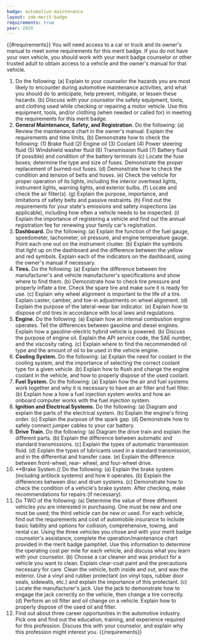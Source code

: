 ```yaml
---
badge: automotive-maintenance
layout: smb-merit-badge
requirements: true
year: 2020
---
```


{{#requirements}}
You will need access to a car or truck and its owner's manual to meet some requirements for this merit badge. If you do not have your own vehicle, you should work with your merit badge counselor or other trusted adult to obtain access to a vehicle and the owner's manual for that vehicle.
1. Do the following:
    (a) Explain to your counselor the hazards you are most likely to encounter during automotive maintenance activities, and what you should do to anticipate, help prevent, mitigate, or lessen these hazards.
    (b) Discuss with your counselor the safety equipment, tools, and clothing used while checking or repairing a motor vehicle. Use this equipment, tools, and/or clothing (when needed or called for) in meeting the requirements for this merit badge.
2. **General Maintenance, Safety, and Registration.** Do the following:
    (a) Review the maintenance chart in the owner's manual. Explain the requirements and time limits.
    (b) Demonstrate how to check the following:
        (1) Brake fluid
        (2) Engine oil
        (3) Coolant
        (4) Power steering fluid
        (5) Windshield washer fluid
        (6) Transmission fluid
        (7) Battery fluid (if possible) and condition of the battery terminals
    (c) Locate the fuse boxes; determine the type and size of fuses. Demonstrate the proper replacement of burned-out fuses.
    (d) Demonstrate how to check the condition and tension of belts and hoses.
    (e) Check the vehicle for proper operation of its lights, including the interior overhead lights, instrument lights, warning lights, and exterior bulbs.
    (f) Locate and check the air filter(s).
    (g) Explain the purpose, importance, and limitations of safety belts and passive restraints.
    (h) Find out the requirements for your state's emissions and safety inspections (as applicable), including how often a vehicle needs to be inspected.
    (i) Explain the importance of registering a vehicle and find out the annual registration fee for renewing your family car's registration.
3. **Dashboard.** Do the following:
    (a) Explain the function of the fuel gauge, speedometer, tachometer, oil pressure, and engine temperature gauge. Point each one out on the instrument cluster.
    (b) Explain the symbols that light up on the dashboard and the difference between the yellow and red symbols. Explain each of the indicators on the dashboard, using the owner's manual if necessary.
4. **Tires.** Do the following:
    (a) Explain the difference between tire manufacturer's and vehicle manufacturer's specifications and show where to find them.
    (b) Demonstrate how to check tire pressure and properly inflate a tire. Check the spare tire and make sure it is ready for use.
    (c) Explain why wheel alignment is important to the life of a tire. Explain caster, camber, and toe-in adjustments on wheel alignment.
    (d) Explain the purpose of the lateral-wear bar indicator.
    (e) Explain how to dispose of old tires in accordance with local laws and regulations.
5. **Engine.** Do the following:
    (a) Explain how an internal combustion engine operates. Tell the differences between gasoline and diesel engines. Explain how a gasoline-electric hybrid vehicle is powered.
    (b) Discuss the purpose of engine oil. Explain the API service code, the SAE number, and the viscosity rating.
    (c) Explain where to find the recommended oil type and the amount of oil to be used in the vehicle engine.
6. **Cooling System.** Do the following:
    (a) Explain the need for coolant in the cooling system, and the importance of selecting the correct coolant type for a given vehicle.
    (b) Explain how to flush and change the engine coolant in the vehicle, and how to properly dispose of the used coolant.
7. **Fuel System.** Do the following:
    (a) Explain how the air and fuel systems work together and why it is necessary to have an air filter and fuel filter.
    (b) Explain how a how a fuel injection system works and how an onboard computer works with the fuel injection system.
8. **Ignition and Electrical Systems.** Do the following:
    (a) Diagram and explain the parts of the electrical system.
    (b) Explain the engine's firing order.
    (c) Explain the purpose of the spark gap.
    (d) Demonstrate how to safely connect jumper cables to your car battery.
9. **Drive Train.** Do the following:
    (a) Diagram the drive train and explain the different parts.
    (b) Explain the difference between automatic and standard transmissions.
    (c) Explain the types of automatic transmission fluid.
    (d) Explain the types of lubricants used in a standard transmission, and in the differential and transfer case.
    (e) Explain the difference between front-wheel, rear- wheel, and four-wheel drive.
10. **Brake System.(( Do the following:
    (a) Explain the brake system (including antilock systems) and how it operates.
    (b) Explain the differences between disc and drum systems.
    (c) Demonstrate how to check the condition of a vehicle's brake system. After checking, make recommendations for repairs (if necessary).
11. Do TWO of the following:
    (a) Determine the value of three different vehicles you are interested in purchasing. One must be new and one must be used; the third vehicle can be new or used. For each vehicle, find out the requirements and cost of automobile insurance to include basic liability and options for collision, comprehensive, towing, and rental car. Using the three vehicles you chose and with your merit badge counselor's assistance, complete the operation/maintenance chart provided in the merit badge pamphlet. Use this information to determine the operating cost per mile for each vehicle, and discuss what you learn with your counselor.
    (b) Choose a car cleaner and wax product for a vehicle you want to clean. Explain clear-coat paint and the precautions necessary for care. Clean the vehicle, both inside and out, and wax the exterior. Use a vinyl and rubber protectant (on vinyl tops, rubber door seals, sidewalls, etc.) and explain the importance of this protectant.
    (c) Locate the manufacturer's jack. Use the jack to demonstrate how to engage the jack correctly on the vehicle, then change a tire correctly.
    (d) Perform an oil filter and oil change on a vehicle. Explain how to properly dispose of the used oil and filter.
12. Find out about three career opportunities in the automotive industry. Pick one and find out the education, training, and experience required for this profession. Discuss this with your counselor, and explain why this profession might interest you.
{{/requirements}}
